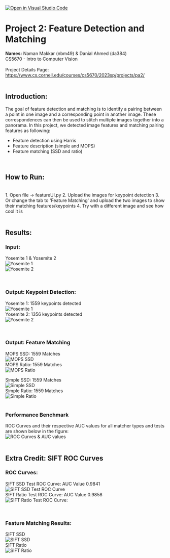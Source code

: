 [![Open in Visual Studio Code](https://classroom.github.com/assets/open-in-vscode-c66648af7eb3fe8bc4f294546bfd86ef473780cde1dea487d3c4ff354943c9ae.svg)](https://classroom.github.com/online_ide?assignment_repo_id=10134738&assignment_repo_type=AssignmentRepo)
# **Project 2:  Feature Detection and Matching**
**Names:** Naman Makkar (nbm49) & Danial Ahmed (da384)
<br> 
CS5670 - Intro to Computer Vision<br> 
<br> 
Project Details Page: https://www.cs.cornell.edu/courses/cs5670/2023sp/projects/pa2/
<br>
<br>
## Introduction:
The goal of feature detection and matching is to identify a pairing between a point in one image and a corresponding point in another image. These correspondences can then be used to stitch multiple images together into a panorama. In this project, we detected image features and matching pairing features as following:

- Feature detection using Harris
- Feature description (simple and MOPS)
- Feature matching (SSD and ratio)

<br>

## How to Run:
<br>
1. Open file -> featureUI.py
2. Upload the images for keypoint detection
3. Or change the tab to 'Feature Matching' and upload the two images to show their matching features/keypoints
4. Try with a different image and see how cool it is


<br>

<br>

## Results:
### Input:
Yosemite 1 & Yosemite 2 
<br>
![Yosemite 1](https://github.com/cornelltechcs5670-spring2023/project2_feature_detection-naman-makkar/blob/master/resources/yosemite/yosemite1.jpg)
<br> 
![Yosemite 2](https://github.com/cornelltechcs5670-spring2023/project2_feature_detection-naman-makkar/blob/master/resources/yosemite/yosemite2.jpg)

<br> 

### Output: Keypoint Detection:
Yosemite 1: 1559 keypoints detected
<br>
![Yosemite 1](https://github.com/cornelltechcs5670-spring2023/project2_feature_detection-naman-makkar/blob/master/results/Yosemite1%20-%20Keypoint%20Detection.jpg)
<br> 
Yosemite 2: 1356 keypoints detected
<br> 
![Yosemite 2](https://github.com/cornelltechcs5670-spring2023/project2_feature_detection-naman-makkar/blob/master/results/Yosemite2%20-%20Keypoint%20Detection.jpg)

<br>

### Output: Feature Matching
MOPS SSD: 1559 Matches
<br>
![MOPS SSD](https://github.com/cornelltechcs5670-spring2023/project2_feature_detection-naman-makkar/blob/master/results/Yosemite%20-%20Feature%20Matching%20MOPS%20SSD%20.jpg)
<br>
MOPS Ratio: 1559 Matches 
<br>
![MOPS Ratio](https://github.com/cornelltechcs5670-spring2023/project2_feature_detection-naman-makkar/blob/master/results/Yosemite%20-%20Feature%20Matching%20MOPS%20Ratio.jpg)
<br>


Simple SSD: 1559 Matches
<br>
![Simple SSD](https://github.com/cornelltechcs5670-spring2023/project2_feature_detection-naman-makkar/blob/master/results/Yosemite%20-%20Feature%20Matching%20Simple%20SSD.jpg)
<br>
Simple Ratio: 1559 Matches
<br>
![Simple Ratio](https://github.com/cornelltechcs5670-spring2023/project2_feature_detection-naman-makkar/blob/master/results/Yosemite%20-%20Feature%20Matching%20Simple%20Ratio.jpg)
<br>
<br> 

### Performance Benchmark
ROC Curves and their respective AUC values for all matcher types and tests are shown below in the figure: 
<br>
![ROC Curves & AUC values](https://github.com/cornelltechcs5670-spring2023/project2_feature_detection-naman-makkar/blob/master/results/Benchmark%20-%20ROC%20Curves%20%26%20AUC%20values.jpg)
<br>
<br>

## Extra Credit: SIFT ROC Curves
### ROC Curves:
SIFT SSD Test ROC Curve: AUC Value 0.9841
<br>
![SIFT SSD Test ROC Curve](https://github.com/cornelltechcs5670-spring2023/project2_feature_detection-naman-makkar/blob/master/results/Benchmark_SIFT_SSD_0.98417.png)
<br>
SIFT Ratio Test ROC Curve: AUC Value 0.9858
<br>
![SIFT Ratio Test ROC Curve:](https://github.com/cornelltechcs5670-spring2023/project2_feature_detection-naman-makkar/blob/master/results/Benchmark_SIFT_Ratio_0.9858.png)

<br> 

### Feature Matching Results:

SIFT SSD
<br>
![SIFT SSD](https://github.com/cornelltechcs5670-spring2023/project2_feature_detection-naman-makkar/blob/master/results/Yosemite%20-%20Feature%20Matching%20SIFT%20SSD.jpg)
<br>
SIFT Ratio
<br>
![SIFT Ratio](https://github.com/cornelltechcs5670-spring2023/project2_feature_detection-naman-makkar/blob/master/results/Yosemite%20-%20Feature%20Matching%20SIFT%20Ratio%20Test.jpg)